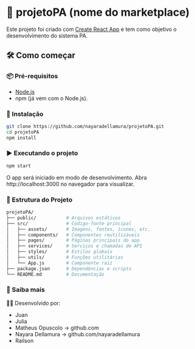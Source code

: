 # 🚀 projetoPA (nome do marketplace)

Este projeto foi criado com [Create React App](https://github.com/facebook/create-react-app) e tem como objetivo o desenvolvimento do sistema PA.


## 🛠️ Como começar

### 📦 Pré-requisitos

- [Node.js](https://nodejs.org)
- npm (já vem com o Node.js).
  
### 🔧 Instalação

```bash
git clone https://github.com/nayaradellamura/projetoPA.git
cd projetoPA
npm install
```

### ▶️ Executando o projeto
```bash
npm start
```
O app será iniciado em modo de desenvolvimento.
Abra http://localhost:3000 no navegador para visualizar.

### 📂 Estrutura do Projeto
```bash
projetoPA/
├── public/           # Arquivos estáticos
├── src/              # Código-fonte principal
│   ├── assets/       # Imagens, fontes, ícones, etc.
│   ├── components/   # Componentes reutilizáveis
│   ├── pages/        # Páginas principais do app
│   ├── services/     # Serviços e chamadas de API
│   ├── styles/       # Estilos globais
│   ├── utils/        # Funções utilitárias
│   └── App.js        # Componente raiz
├── package.json      # Dependências e scripts
└── README.md         # Documentação
```


### 📘 Saiba mais
🧑‍💻 Desenvolvido por:
- Juan
- Julia
- Matheus Opuscolo -> github.com
- Nayara Dellamura ->
github.com/nayaradellamura
- Railson


